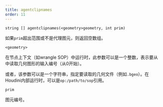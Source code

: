 ```yaml
---
title: agentclipnames
order: 11
---
```

`string [] agentclipnames(<geometry>geometry, int prim)`

如果`prim`超出范围或不是代理图元，则返回空数组。

`<geometry>`

在节点上下文（如wrangle SOP）中运行时，此参数可以是一个整数，表示要从中读取几何图形的输入编号（从0开始）。

或者，该参数可以是一个字符串，指定要读取的几何文件（例如`.bgeo`）。在Houdini内部运行时，可以是`op:/path/to/sop`引用。

`prim`

图元编号。
